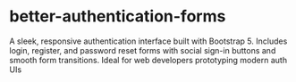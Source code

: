 # better-authentication-forms
A sleek, responsive authentication interface built with Bootstrap 5. Includes login, register, and password reset forms with social sign-in buttons and smooth form transitions. Ideal for web developers prototyping modern auth UIs
